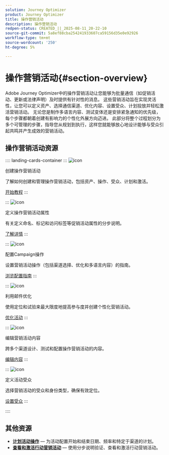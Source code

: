 ```yaml
---
solution: Journey Optimizer
product: Journey Optimizer
title: 操作营销活动
description: 操作营销活动
redpen-status: CREATED_||_2025-08-11_20-22-10
source-git-commit: 5a8ef88cba254241933607ca59156d35e0e92926
workflow-type: tm+mt
source-wordcount: '250'
ht-degree: 5%

---
```



# 操作营销活动{#section-overview}

Adobe Journey Optimizer中的操作营销活动让您能够为批量通信（如促销活动、更新或法律声明）及时提供有针对性的消息。 这些营销活动旨在实现灵活性，让您可以定义资产、选择通信渠道、优化内容、设置受众、计划投放并轻松激活营销活动。 无论您是制作多语言内容、测试变体还是安排紧急通知的优先级，每个步骤都朝着创建有影响力的个性化外展方向迈进。 此部分将整个过程划分为多个可管理的步骤，指导您从规划到执行，这样您就能够放心地设计能够与受众引起共鸣并产生成效的营销活动。

## 操作营销活动资源

:::: landing-cards-container
:::
![icon](https://cdn.experienceleague.adobe.com/icons/circle-play.svg)

创建操作营销活动

了解如何创建和管理操作营销活动，包括资产、操作、受众、计划和激活。

[开始教程](../using/campaigns/create-campaign.md)
:::

:::
![icon](https://cdn.experienceleague.adobe.com/icons/gear.svg)

定义操作营销活动属性

有关定义命名、标记和访问标签等促销活动属性的分步说明。

[了解详情](../using/campaigns/campaign-properties.md)
:::

:::
![icon](https://cdn.experienceleague.adobe.com/icons/list-check.svg)

配置Campaign操作

设置营销活动操作（包括渠道选择、优化和多语言内容）的指南。

[浏览配置指南](../using/campaigns/campaign-action.md)
:::

:::
![icon](https://cdn.experienceleague.adobe.com/icons/bullseye.svg)

利用邮件优化

使用定位和试验来最大限度地提高参与度并创建个性化营销活动。

[优化活动](../using/campaigns/campaigns-message-optimization.md)
:::

:::
![icon](https://cdn.experienceleague.adobe.com/icons/pencil-alt.svg)

编辑营销活动内容

跨多个渠道设计、测试和配置操作营销活动的内容。

[编辑内容](../using/campaigns/campaign-content.md)
:::

:::
![icon](https://cdn.experienceleague.adobe.com/icons/users.svg)

定义活动受众

选择营销活动的受众和身份类型，确保有效定位。

[设置受众](../using/campaigns/campaign-audience.md)
:::

::::


## 其他资源

- **[计划活动操作](../using/campaigns/campaign-schedule.md)** — 为活动配置开始和结束日期、频率和特定于渠道的计划。
- **[查看和激活行动营销活动](../using/campaigns/review-activate-campaign.md)** — 使用分步说明验证、查看和激活行动营销活动。
